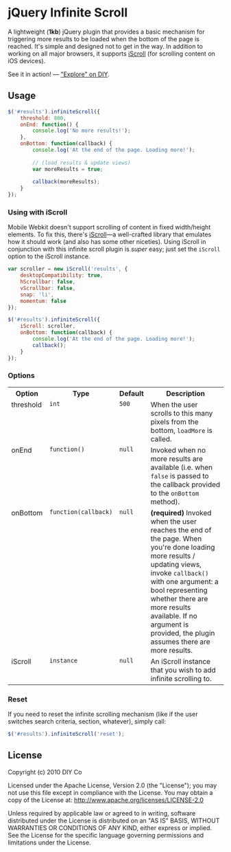 # jQuery Infinite Scroll

A lightweight (**1kb**) jQuery plugin that provides a basic mechanism for triggering more results to be loaded when the bottom of the page is reached. It's simple and designed not to get in the way. In addition to working on all major browsers, it supports [iScroll](https://github.com/cubiq/iscroll) (for scrolling content on iOS devices).

See it in action! — ["Explore" on DIY](https://diy.org/explore).

## Usage

```javascript
$('#results').infiniteScroll({
	threshold: 800,
	onEnd: function() {
		console.log('No more results!');
	},
	onBottom: function(callback) {
		console.log('At the end of the page. Loading more!');
		
		// (load results & update views)
		var moreResults = true;
		
		callback(moreResults);
	}
});
```

### Using with iScroll

Mobile Webkit doesn't support scrolling of content in fixed width/height elements. To fix this, there's [iScroll](http://cubiq.org/iscroll-4)—a well-crafted library that emulates how it should work (and also has some other niceties). Using iScroll in conjunction with this infinite scroll plugin is *super* easy; just set the `iScroll` option to the iScroll instance.

```javascript
var scroller = new iScroll('results', {
	desktopCompatibility: true,
	hScrollbar: false,
	vScrollbar: false,
	snap: 'li',
	momentum: false
});

$('#results').infiniteScroll({
	iScroll: scroller,
	onBottom: function(callback) {
		console.log('At the end of the page. Loading more!');
		callback();
	}
});
```

### Options

<table>
	<tr>
		<th>Option</th>
		<th>Type</th>
		<th>Default</th>
		<th>Description</th>
	</tr>
	<tr>
		<td valign="top">threshold</td>
		<td valign="top"><code>int</code></td>
		<td valign="top"><code>500</code></td>
		<td valign="top">When the user scrolls to this many pixels from the bottom, <code>loadMore</code> is called.</td>
	</tr>
	<tr>
		<td valign="top">onEnd</td>
		<td valign="top"><code>function()</code></td>
		<td valign="top"><code>null</code></td>
		<td valign="top">Invoked when no more results are available (i.e. when <code>false</code> is passed to the callback provided to the <code>onBottom</code> method).</td>
	</tr>
	<tr>
		<td valign="top">onBottom</td>
		<td valign="top"><code>function(callback)</code></td>
		<td valign="top"><code>null</code></td>
		<td valign="top"><strong>(required)</strong> Invoked when the user reaches the end of the page. When you're done loading more results / updating views, invoke <code>callback()</code> with one argument: a bool representing whether there are more results available. If no argument is provided, the plugin assumes there are more results.</td>
	</tr>
	<tr>
		<td valign="top">iScroll</td>
		<td valign="top"><code>instance</code></td>
		<td valign="top"><code>null</code></td>
		<td valign="top">An iScroll instance that you wish to add infinite scrolling to.</td>
	</tr>
</table>

### Reset

If you need to reset the infinite scrolling mechanism (like if the user switches search criteria, section, whatever), simply call:

```javascript
$('#results').infiniteScroll('reset');
```

## License

Copyright (c) 2010 DIY Co

Licensed under the Apache License, Version 2.0 (the "License"); you may not use this file except in compliance with the License. You may obtain a copy of the License at: http://www.apache.org/licenses/LICENSE-2.0

Unless required by applicable law or agreed to in writing, software distributed under the License is distributed on an "AS IS" BASIS, WITHOUT WARRANTIES OR CONDITIONS OF ANY KIND, either express or implied. See the License for the specific language governing permissions and limitations under the License.
